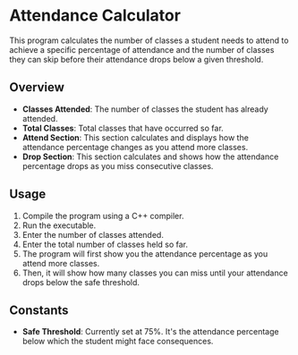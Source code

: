 # Attendance Calculator

This program calculates the number of classes a student needs to attend to achieve a specific percentage of attendance and the number of classes they can skip before their attendance drops below a given threshold.

## Overview

- **Classes Attended**: The number of classes the student has already attended.
- **Total Classes**: Total classes that have occurred so far.
- **Attend Section**: This section calculates and displays how the attendance percentage changes as you attend more classes.
- **Drop Section**: This section calculates and shows how the attendance percentage drops as you miss consecutive classes.

## Usage

1. Compile the program using a C++ compiler.
2. Run the executable.
3. Enter the number of classes attended.
4. Enter the total number of classes held so far.
5. The program will first show you the attendance percentage as you attend more classes.
6. Then, it will show how many classes you can miss until your attendance drops below the safe threshold.

## Constants

- **Safe Threshold**: Currently set at 75%. It's the attendance percentage below which the student might face consequences.


